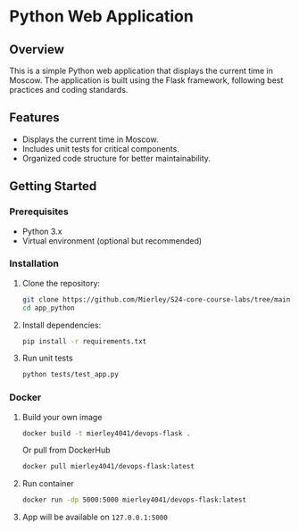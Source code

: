 # Python Web Application

## Overview

This is a simple Python web application that displays the current time in Moscow. The application is built using the Flask framework, following best practices and coding standards.

## Features

- Displays the current time in Moscow.
- Includes unit tests for critical components.
- Organized code structure for better maintainability.

## Getting Started

### Prerequisites

- Python 3.x
- Virtual environment (optional but recommended)

### Installation

1. Clone the repository:

   ```bash
   git clone https://github.com/Mierley/S24-core-course-labs/tree/main/app_python
   cd app_python

2. Install dependencies:
    ```bash
   pip install -r requirements.txt

3. Run unit tests 
    ```bash
   python tests/test_app.py   
   
### Docker
1. Build your own image
   ```bash
   docker build -t mierley4041/devops-flask .
   ```
   
   Or pull from DockerHub
   ```bash
   docker pull mierley4041/devops-flask:latest
   ```
   
2. Run container
   ```bash
   docker run -dp 5000:5000 mierley4041/devops-flask:latest
   ```
   
3. App will be available on `127.0.0.1:5000`
